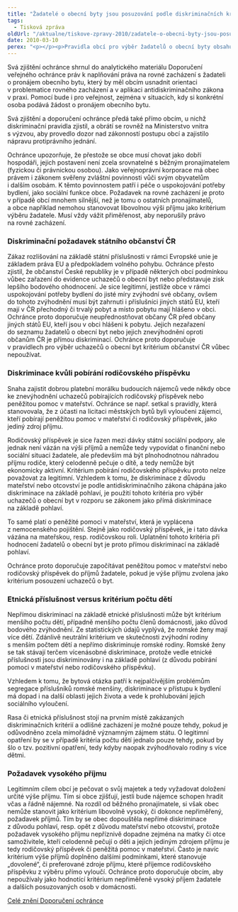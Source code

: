 ```yaml
---
title: "Žadatelé o obecní byty jsou posuzování podle diskriminačních kritérií"
tags:
  - Tisková zpráva
oldUrl: "/aktualne/tiskove-zpravy-2010/zadatele-o-obecni-byty-jsou-posuzovani-podle-diskriminacnich-kriterii"
date: 2010-03-10
perex: "<p></p><p>Pravidla obcí pro výběr žadatelů o obecní byty obsahují často diskriminační podmínky. Šetření veřejného ochránce práv ukázalo, že nejčastěji jsou uchazeči o obecní byty diskriminováni na základě státního občanství, pohlaví nebo rasové či etnické příslušnosti. Jde přitom o důvody, které u přístupu k bydlení výslovně zakazuje antidiskriminační zákon.</p>"
---
```


<!-- imported from the old website -->

<p>Svá zjištění ochránce shrnul do analytického materiálu Doporučení veřejného ochránce práv k naplňování práva na rovné zacházení s žadateli o pronájem obecního bytu, který by měl obcím usnadnit orientaci v problematice rovného zacházení a v aplikaci antidiskriminačního zákona v praxi. Pomocí bude i pro veřejnost, zejména v situacích, kdy si konkrétní osoba podává žádost o pronájem obecního bytu. </p><p>Svá zjištění a doporučení ochránce předá také přímo obcím, u nichž diskriminační pravidla zjistil, a obrátí se rovněž na Ministerstvo vnitra s výzvou, aby provedlo dozor nad zákonností postupu obcí a zajistilo nápravu protiprávního jednání.</p><p>Ochránce upozorňuje, že přestože se obce musí chovat jako dobří hospodáři, jejich postavení není zcela srovnatelné s běžným pronajímatelem (fyzickou či právnickou osobou). Jako veřejnoprávní korporace má obec právem i zákonem svěřeny zvláštní povinnosti vůči svým obyvatelům i dalším osobám. K těmto povinnostem patří i péče o uspokojování potřeby bydlení, jako sociální funkce obce. Požadavek na rovné zacházení je proto v případě obcí mnohem silnější, než je tomu o ostatních pronajímatelů, a obce například nemohou stanovovat libovolnou výši příjmu jako kritérium výběru žadatele. Musí vždy vážit přiměřenost, aby neporušily právo na rovné zacházení.</p><h3>Diskriminační požadavek státního občanství ČR</h3><p>Zákaz rozlišování na základě státní příslušnosti v rámci Evropské unie je základem práva EU a předpokladem volného pohybu. Ochránce přesto zjistil, že občanství České republiky je v případě některých obcí podmínkou vůbec zařazení do evidence uchazečů o obecní byt nebo představuje zisk lepšího bodového ohodnocení. Je sice legitimní, jestliže obce v rámci uspokojování potřeby bydlení do jisté míry zvýhodní své občany, ovšem do tohoto zvýhodnění musí být zahrnuti i příslušníci jiných států EU, kteří mají v ČR přechodný či trvalý pobyt a místo pobytu mají hlášeno v obci. Ochránce proto doporučuje neupřednostňovat občany ČR před občany jiných států EU, kteří jsou v obci hlášeni k pobytu. Jejich nezařazení do seznamu žadatelů o obecní byt nebo jejich znevýhodnění oproti občanům ČR je přímou diskriminací. Ochránce proto doporučuje v pravidlech pro výběr uchazečů o obecní byt kritérium občanství ČR vůbec nepoužívat.</p><h3>Diskriminace kvůli pobírání rodičovského příspěvku</h3><p>Snaha zajistit dobrou platební morálku budoucích nájemců vede někdy obce ke znevýhodnění uchazečů pobírajících rodičovský příspěvek nebo peněžitou pomoc v mateřství. Ochránce se např. setkal s pravidly, která stanovovala, že z účasti na licitaci městských bytů byli vyloučeni zájemci, kteří pobírají peněžitou pomoc v mateřství či rodičovský příspěvek, jako jediný zdroj příjmu. </p><p>Rodičovský příspěvek je sice řazen mezi dávky státní sociální podpory, ale jednak není vázán na výši příjmů a nemůže tedy vypovídat o finanční nebo sociální situaci žadatele, ale především má být plnohodnotnou náhradou příjmu rodiče, který celodenně pečuje o dítě, a tedy nemůže být ekonomicky aktivní. Kritérium pobírání rodičovského příspěvku proto nelze považovat za legitimní. Vzhledem k tomu, že diskriminace z důvodu mateřství nebo otcovství je podle antidiskriminačního zákona chápána jako diskriminace na základě pohlaví, je použití tohoto kritéria pro výběr uchazečů o obecní byt v rozporu se zákonem jako přímá diskriminace na základě pohlaví.</p><p>To samé platí o peněžité pomoci v mateřství, která je vyplácena z nemocenského pojištění. Stejně jako rodičovský příspěvek, je i tato dávka vázána na mateřskou, resp. rodičovskou roli. Uplatnění tohoto kritéria při hodnocení žadatelů o obecní byt je proto přímou diskriminací na základě pohlaví.</p><p>Ochránce proto doporučuje započítávat peněžitou pomoc v mateřství nebo rodičovský příspěvek do příjmů žadatele, pokud je výše příjmu zvolena jako kritérium posouzení uchazečů o byt.</p><h3>Etnická příslušnost versus kritérium počtu dětí </h3><p>Nepřímou diskriminací na základě etnické příslušnosti může být kritérium menšího počtu dětí, případně menšího počtu členů domácnosti, jako důvod bodového zvýhodnění. Ze statistických údajů vyplývá, že romské ženy mají více dětí. Zdánlivě neutrální kritérium ve skutečnosti zvýhodní rodiny s menším počtem dětí a nepřímo diskriminuje romské rodiny. Romské ženy se tak stávají terčem vícenásobné diskriminace, protože vedle etnické příslušnosti jsou diskriminovány i na základě pohlaví (z důvodu pobírání pomoci v mateřství nebo rodičovského příspěvku). </p><p>Vzhledem k tomu, že bytová otázka patří k nejpalčivějším problémům segregace příslušníků romské menšiny, diskriminace v přístupu k bydlení má dopad i na další oblasti jejich života a vede k prohlubování jejich sociálního vyloučení.</p><p>Rasa či etnická příslušnost stojí na prvním místě zakázaných diskriminačních kritérií a odlišné zacházení je možné pouze tehdy, pokud je odůvodněno zcela mimořádně významným zájmem státu. O legitimní opatření by se v případě kritéria počtu dětí jednalo pouze tehdy, pokud by šlo o tzv. pozitivní opatření, tedy kdyby naopak zvýhodňovalo rodiny s více dětmi.</p><h3>Požadavek vysokého příjmu</h3><p>Legitimním cílem obcí je pečovat o svůj majetek a tedy vyžadovat doložení určité výše příjmu. Tím si obce zjišťují, jestli bude nájemce schopen hradit včas a řádně nájemné. Na rozdíl od běžného pronajímatele, si však obec nemůže stanovit jako kritérium libovolně vysoký, či dokonce nepřiměřený, požadavek příjmů. Tím by se obec dopouštěla nepřímé diskriminace z důvodu pohlaví, resp. opět z důvodu mateřství nebo otcovství, protože požadavek vysokého příjmu nepříznivě dopadne zejména na matky či otce samoživitele, kteří celodenně pečují o děti a jejich jediným zdrojem příjmu je tedy rodičovský příspěvek či peněžitá pomoc v mateřství. Často je navíc kritérium výše příjmů doplněno dalšími podmínkami, které stanovuje „dovolené“, či preferované zdroje příjmu, které příjemce rodičovského příspěvku z výběru přímo vyloučí. Ochránce proto doporučuje obcím, aby nepoužívaly jako hodnotící kritérium nepřiměřeně vysoký příjem žadatele a dalších posuzovaných osob v domácnosti.</p><p><a href="https://www.ochrance.cz/diskriminace/doporuceni/">Celé znění Doporučení ochránce</a></p>
